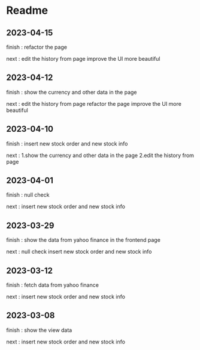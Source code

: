 # Readme

## 2023-04-15

finish :
refactor the page

next :
edit the history from page
improve the UI more beautiful

## 2023-04-12

finish :
show the currency and other data in the page

next :
edit the history from page
refactor the page
improve the UI more beautiful

## 2023-04-10

finish :
insert new stock order and new stock info

next :
1.show the currency and other data in the page
2.edit the history from page

## 2023-04-01

finish :
null check

next :
insert new stock order and new stock info

## 2023-03-29

finish :
show the data from yahoo finance in the frontend page

next :
null check
insert new stock order and new stock info

## 2023-03-12

finish : fetch data from yahoo finance

next : insert new stock order and new stock info

## 2023-03-08

finish : show the view data

next : insert new stock order and new stock info
